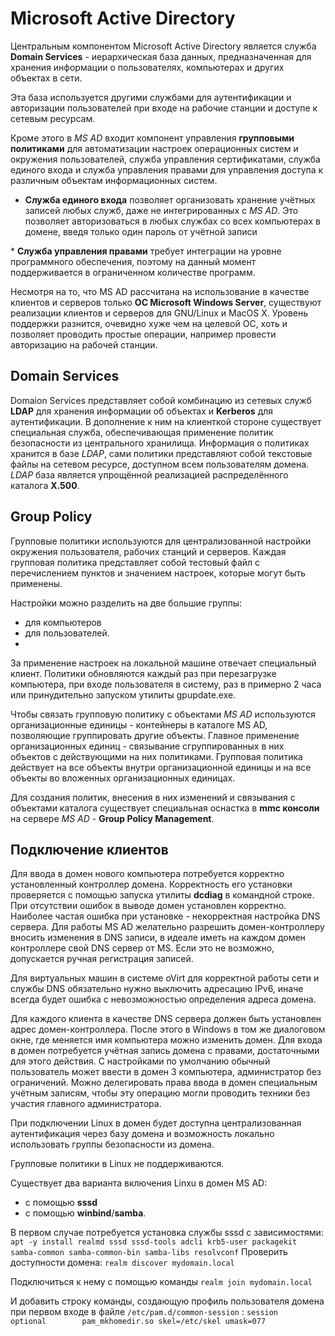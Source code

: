 # Microsoft Active Directory

Центральным компонентом Microsoft Active Directory является служба **Domain Services** - иерархическая база данных, предназначенная для хранения информации о пользователях, компьютерах и других объектах в сети. 

Эта база используется другими службами для аутентификации и авторизации пользователей при входе на рабочие станции и доступе к сетевым ресурсам. 

Кроме этого в *MS AD* входит компонент управления **групповыми политиками** для автоматизации настроек операционных систем и окружения пользователей, служба управления сертификатами, служба единого входа  и служба управления правами для управления доступа к различным объектам информационных систем.

- **Служба единого входа** позволяет организовать хранение учётных записей любых служб, даже не интегрированных с *MS AD*. Это позволяет авторизоваться в любых службах со всех компьютерах в домене, введя только один пароль от учётной записи 

* **Служба управления правами** требует интеграции на уровне программного обеспечения, поэтому на данный момент поддерживается в ограниченном количестве программ. 

Несмотря на то, что MS AD рассчитана на использование в качестве клиентов и серверов только **ОС Microsoft Windows Server**, существуют реализации клиентов и серверов для GNU/Linux и MacOS X. Уровень поддержки разнится, очевидно хуже чем на целевой ОС, хоть и позволяет проводить простые операции, например провести авторизацию на рабочей станции.

## Domain Services

Domaion Services представляет собой комбинацию из сетевых служб **LDAP** для хранения информации об объектах и **Kerberos** для аутентификации. 
В дополнение к ним на клиенткой стороне существует специальная служба, обеспечивающая применение политик безопасности из центрального хранилища. 
Информация о политиках хранится в базе *LDAP*, сами политики представляют собой текстовые файлы на сетевом ресурсе, доступном всем пользователям домена. 
*LDAP* база является упрощённой реализацией распределённого каталога **Х.500**.

## Group Policy

Групповые политики используются для централизованной настройки окружения пользователя, рабочих станций и серверов. 
Каждая групповая политика представляет собой тестовый файл с перечислением пунктов и значением настроек, которые могут быть применены. 

Настройки можно разделить на две большие группы: 
- для компьютеров 
- для пользователей. 
- 
За применение настроек на локальной машине отвечает специальный клиент. Политики обновляются каждый раз при перезагрузке компьютера, при входе пользователя в систему, раз в примерно 2 часа или принудительно запуском утилиты gpupdate.exe.

Чтобы связать групповую политику с объектами *MS AD* используются организационные единицы - контейнеры в каталоге MS AD, позволяющие группировать другие объекты. Главное применение организационных единиц - связывание сгруппированных в них объектов с действующими на них политиками. Групповая политика действует на все объекты внутри организационной единицы и на все объекты во вложенных организационных единицах. 

Для создания политик, внесения в них изменений и связывания с объектами каталога существует специальная оснастка в **mmc консоли** на сервере *MS AD* - **Group Policy Management**.

## Подключение клиентов

Для ввода в домен нового компьютера потребуется корректно установленный контроллер домена. Корректность его установки проверяется с помощью запуска утилиты **dcdiag** в командной строке. При отсутствии ошибок в выводе домен установлен корректно. Наиболее частая ошибка при установке - некорректная настройка DNS сервера. Для работы MS AD желательно разрешить домен-контроллеру вносить изменения в DNS записи, в идеале иметь на каждом домен контроллере свой DNS сервер от MS. Если это не возможно, допускается ручная регистрация записей. 

Для виртуальных машин в системе oVirt для корректной работы сети и службы DNS обязательно нужно выключить адресацию IPv6, иначе всегда будет ошибка с невозможностью определения адреса домена.

Для каждого клиента в качестве DNS сервера должен быть установлен адрес домен-контроллера. После этого в Windows в том же диалоговом окне, где меняется имя компьютера можно изменить домен. Для входа в домен потребуется учётная запись домена с правами, достаточными для этого действия. С настройками по умолчанию обычный пользователь может ввести в домен 3 компьютера, администратор без ограничений. Можно делегировать права ввода в домен специальным учётным записям, чтобы эту операцию могли проводить техники без участия главного администратора.

При подключении Linux в домен будет доступна централизованная аутентификация через базу домена и возможность локально использовать группы безопасности из домена. 

Групповые политики в Linux не поддерживаются. 

Существует два варианта включения Linxu в домен MS AD: 
- с помощью **sssd**
- с помощью **winbind**/**samba**. 

В первом случае потребуется установка службы sssd с зависимостями:
``apt -y install realmd sssd sssd-tools adcli krb5-user packagekit samba-common samba-common-bin samba-libs resolvconf``
Проверить доступности домена:
``realm discover mydomain.local``

Подключиться к нему с помощью команды
``realm join mydomain.local``

И добавить строку команды, создающую профиль пользователя домена при первом входе в файле ``/etc/pam.d/common-session`` :
``session optional        pam_mkhomedir.so skel=/etc/skel umask=077``
